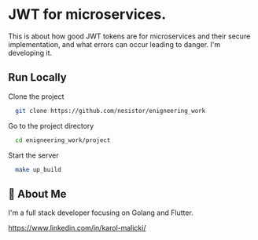 
# JWT for microservices.

This is about how good JWT tokens are for microservices and their secure implementation, and what errors can occur leading to danger. I'm developing it.


## Run Locally

Clone the project

```bash
  git clone https://github.com/nesistor/enigneering_work
```

Go to the project directory

```bash
  cd enigneering_work/project
```

Start the server

```bash
  make up_build
```

## 🚀 About Me
I'm a full stack developer focusing on Golang and Flutter.

https://www.linkedin.com/in/karol-malicki/
